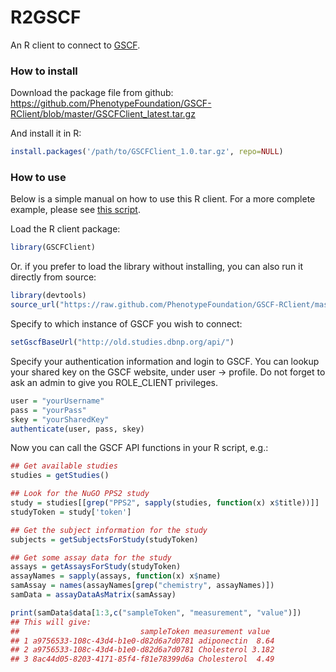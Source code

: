 R2GSCF
======

An R client to connect to [GSCF](https://github.com/PhenotypeFoundation/GSCF).

### How to install ##
Download the package file from github:
https://github.com/PhenotypeFoundation/GSCF-RClient/blob/master/GSCFClient_latest.tar.gz

And install it in R:

```R
install.packages('/path/to/GSCFClient_1.0.tar.gz', repo=NULL)
```

### How to use ###
Below is a simple manual on how to use this R client. For a more complete example, please see [this script](example.R).

Load the R client package:

```R
library(GSCFClient)
```

Or. if you prefer to load the library without installing, you can also run it directly from source:

```R
library(devtools)
source_url("https://raw.github.com/PhenotypeFoundation/GSCF-RClient/master/dbnp.functions.R")
```

Specify to which instance of GSCF you wish to connect:

```R
setGscfBaseUrl("http://old.studies.dbnp.org/api/")
```

Specify your authentication information and login to GSCF. You can lookup your shared key on the GSCF website, under user -> profile. Do not forget to ask an admin to give you ROLE_CLIENT privileges.

```R
user = "yourUsername"
pass = "yourPass"
skey = "yourSharedKey"
authenticate(user, pass, skey)
```

Now you can call the GSCF API functions in your R script, e.g.:

```R
## Get available studies
studies = getStudies()

## Look for the NuGO PPS2 study
study = studies[[grep("PPS2", sapply(studies, function(x) x$title))]]
studyToken = study['token']

## Get the subject information for the study
subjects = getSubjectsForStudy(studyToken)

## Get some assay data for the study
assays = getAssaysForStudy(studyToken)
assayNames = sapply(assays, function(x) x$name)
samAssay = names(assayNames[grep("chemistry", assayNames)])
samData = assayDataAsMatrix(samAssay)

print(samData$data[1:3,c("sampleToken", "measurement", "value")])
## This will give:
##                           sampleToken measurement value
## 1 a9756533-108c-43d4-b1e0-d82d6a7d0781 adiponectin  8.64
## 2 a9756533-108c-43d4-b1e0-d82d6a7d0781 Cholesterol 3.182
## 3 8ac44d05-8203-4171-85f4-f81e78399d6a Cholesterol  4.49
```
